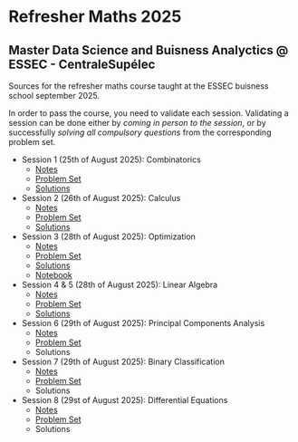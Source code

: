 # Refresher Maths 2025
## Master Data Science and Buisness Analyctics @ ESSEC - CentraleSupélec

Sources for the refresher maths course taught at the ESSEC buisness school september 2025.

In order to pass the course, you need to validate each session.
Validating a session can be done either by *coming in person to the session*, or by successfully *solving all compulsory questions* from the corresponding problem set.

- Session 1 (25th of August 2025): Combinatorics
    - [Notes](https://github.com/pauldubois98/RefresherMaths2025/blob/main/SessionCombinatorics/NotesCombinatorics.pdf)
    - [Problem Set](https://github.com/pauldubois98/RefresherMaths2025/blob/main/SessionCombinatorics/ExercisesCombinatorics.pdf)
    - [Solutions](https://github.com/pauldubois98/RefresherMaths2025/blob/main/SessionCombinatorics/ExercisesCombinatorics-Solutions.pdf)
- Session 2 (26th of August 2025): Calculus
    - [Notes](https://github.com/pauldubois98/RefresherMaths2025/blob/main/SessionCalculus/NotesCalculus.pdf)
    - [Problem Set](https://github.com/pauldubois98/RefresherMaths2025/blob/main/SessionCalculus/ExercisesCalculus.pdf)
    - [Solutions](https://github.com/pauldubois98/RefresherMaths2025/blob/main/SessionCalculus/ExercisesCalculus-Solutions.pdf)
- Session 3 (28th of August 2025): Optimization
    - [Notes](https://github.com/pauldubois98/RefresherMaths2025/blob/main/SessionOptimization/NotesOptimization.pdf)
    - [Problem Set](https://github.com/pauldubois98/RefresherMaths2025/blob/main/SessionOptimization/ExercisesOptimization.pdf)
    - [Solutions](https://github.com/pauldubois98/RefresherMaths2025/blob/main/SessionOptimization/NotebookOptimization_Solutions.pdf)
    - [Notebook](https://github.com/pauldubois98/RefresherMaths2025/blob/main/SessionOptimization/NotebookOptimization_Solutions.ipynb)
- Session 4 & 5 (28th of August 2025): Linear Algebra
    - [Notes](https://github.com/pauldubois98/RefresherMaths2025/blob/main/SessionLinearAlgebra/NotesLinearAlgebra.pdf)
    - [Problem Set](https://github.com/pauldubois98/RefresherMaths2025/blob/main/SessionLinearAlgebra/ExercisesLinearAlgebra.pdf)
    - [Solutions](https://github.com/pauldubois98/RefresherMaths2025/blob/main/SessionLinearAlgebra/ExercisesLinearAlgebra-Solutions.pdf)
- Session 6 (29th of August 2025): Principal Components Analysis
    - [Notes](https://github.com/pauldubois98/RefresherMaths2025/blob/main/SessionPCA/NotesPCA.pdf)
    - [Problem Set](https://github.com/pauldubois98/RefresherMaths2025/blob/main/SessionPCA/ExercisesPCA.pdf)
    - Solutions
- Session 7 (29th of August 2025): Binary Classification
    - [Notes](https://github.com/pauldubois98/RefresherMaths2025/blob/main/SessionBinaryClassification/NotesBinaryClassification.pdf)
    - [Problem Set](https://github.com/pauldubois98/RefresherMaths2025/blob/main/SessionBinaryClassification/ExercisesBinaryClassification.pdf)
    - Solutions
- Session 8 (29st of August 2025): Differential Equations
    - [Notes](https://github.com/pauldubois98/RefresherMaths2025/blob/main/SessionDifferentialEquations/NotesDifferentialEquations.pdf)
    - [Problem Set](https://github.com/pauldubois98/RefresherMaths2025/blob/main/SessionDifferentialEquations/ExercisesDifferentialEquations.pdf)
    - Solutions
